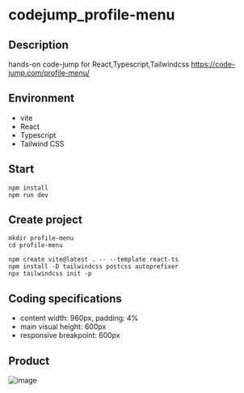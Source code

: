 # codejump_profile-menu

## Description
hands-on code-jump for React,Typescript,Tailwindcss
https://code-jump.com/profile-menu/


## Environment
* vite
* React
* Typescript
* Tailwind CSS

## Start
```
npm install
npm run dev
```

## Create project
```
mkdir profile-menu
cd profile-menu

npm create vite@latest . -- --template react-ts
npm install -D tailwindcss postcss autoprefixer
npx tailwindcss init -p 
```

## Coding specifications
* content width: 960px, padding: 4%
* main visual height: 600px
* responsive breakpoint: 600px

## Product
![image](https://github.com/yuuki-fuji/codejump_profile-menu/assets/68770062/94834e01-020c-43bc-8dfd-d47a84332589)
